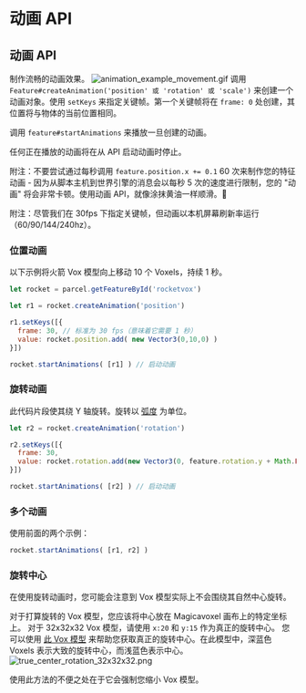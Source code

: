 # 动画 API

## 动画 API
制作流畅的动画效果。
![animation_example_movement.gif](/animation_example_movement.gif)
调用 `Feature#createAnimation('position' 或 'rotation' 或 'scale')` 来创建一个动画对象。使用 `setKeys` 来指定关键帧。第一个关键帧将在 `frame: 0` 处创建，其位置将与物体的当前位置相同。

调用 `feature#startAnimations` 来播放一旦创建的动画。

任何正在播放的动画将在从 API 启动动画时停止。

附注：不要尝试通过每秒调用 `feature.position.x += 0.1` 60 次来制作您的特征动画 - 因为从脚本主机到世界引擎的消息会以每秒 5 次的速度进行限制，您的 "动画" 将会非常卡顿。使用动画 API，就像涂抹黄油一样顺滑。🧈

附注：尽管我们在 30fps 下指定关键帧，但动画以本机屏幕刷新率运行（60/90/144/240hz）。

### 位置动画

以下示例将火箭 Vox 模型向上移动 10 个 Voxels，持续 1 秒。

```js
let rocket = parcel.getFeatureById('rocketvox')

let r1 = rocket.createAnimation('position')

r1.setKeys([{
  frame: 30, // 标准为 30 fps（意味着它需要 1 秒）
  value: rocket.position.add( new Vector3(0,10,0) )
}])

rocket.startAnimations( [r1] ) // 启动动画
```

### 旋转动画

此代码片段使其绕 Y 轴旋转。旋转以 [弧度](https://en.wikipedia.org/wiki/Radian) 为单位。

```js
let r2 = rocket.createAnimation('rotation')

r2.setKeys([{
  frame: 30,
  value: rocket.rotation.add(new Vector3(0, feature.rotation.y + Math.PI / 2, 0) )
}])

rocket.startAnimations( [r2] ) // 启动动画
```

### 多个动画

使用前面的两个示例：

```js
rocket.startAnimations( [r1, r2] )
```

### 旋转中心

在使用旋转动画时，您可能会注意到 Vox 模型实际上不会围绕其自然中心旋转。

对于打算旋转的 Vox 模型，您应该将中心放在 Magicavoxel 画布上的特定坐标上。
对于 32x32x32 Vox 模型，请使用 `x:20` 和 `y:15` 作为真正的旋转中心。
您可以使用 [此 Vox 模型](/true_center_rotation_tool.vox) 来帮助您获取真正的旋转中心。在此模型中，深蓝色 Voxels 表示大致的旋转中心，而浅蓝色表示中心。
![true_center_rotation_32x32x32.png](/true_center_rotation_32x32x32.png)

使用此方法的不便之处在于它会强制您缩小 Vox 模型。